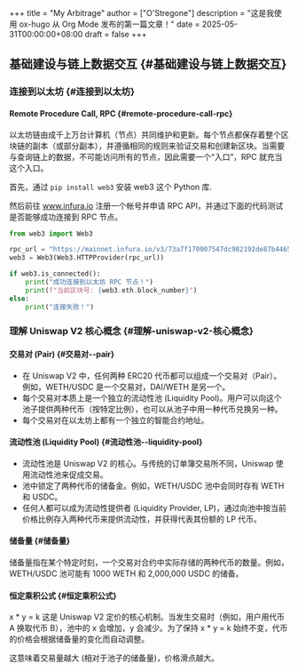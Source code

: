 +++
title = "My Arbitrage"
author = ["O'Stregone"]
description = "这是我使用 ox-hugo 从 Org Mode 发布的第一篇文章！"
date = 2025-05-31T00:00:00+08:00
draft = false
+++

## 基础建设与链上数据交互 {#基础建设与链上数据交互}


### 连接到以太坊 {#连接到以太坊}


#### Remote Procedure Call, RPC {#remote-procedure-call-rpc}

以太坊链由成千上万台计算机（节点）共同维护和更新。每个节点都保存着整个区块链的副本（或部分副本），并遵循相同的规则来验证交易和创建新区块。当需要与查询链上的数据，不可能访问所有的节点，因此需要一个“入口”，RPC 就充当这个入口。

首先，通过 `pip install web3` 安装 web3 这个 Python 库.

然后前往 www.infura.io 注册一个帐号并申请 RPC API，并通过下面的代码测试是否能够成功连接到 RPC 节点。

```python
from web3 import Web3

rpc_url = "https://mainnet.infura.io/v3/73a7f170007547dc982192de87b4465f"
web3 = Web3(Web3.HTTPProvider(rpc_url))

if web3.is_connected():
    print("成功连接到以太坊 RPC 节点！")
    print(f"当前区块号: {web3.eth.block_number}")
else:
    print("连接失败！")
```


### 理解 Uniswap V2 核心概念 {#理解-uniswap-v2-核心概念}


#### 交易对 (Pair) {#交易对--pair}

-   在 Uniswap V2 中，任何两种 ERC20 代币都可以组成一个交易对（Pair）。例如，WETH/USDC 是一个交易对，DAI/WETH 是另一个。
-   每个交易对本质上是一个独立的流动性池 (Liquidity Pool)。用户可以向这个池子提供两种代币（按特定比例），也可以从池子中用一种代币兑换另一种。
-   每个交易对在以太坊上都有一个独立的智能合约地址。


#### 流动性池 (Liquidity Pool) {#流动性池--liquidity-pool}

-   流动性池是 Uniswap V2 的核心。与传统的订单簿交易所不同，Uniswap 使用流动性池来促成交易。
-   池中锁定了两种代币的储备金。例如，WETH/USDC 池中会同时存有 WETH 和 USDC。
-   任何人都可以成为流动性提供者 (Liquidity Provider, LP)，通过向池中按当前价格比例存入两种代币来提供流动性，并获得代表其份额的 LP 代币。


#### 储备量 {#储备量}

储备量指在某个特定时刻，一个交易对合约中实际存储的两种代币的数量。例如，WETH/USDC 池可能有 1000 WETH 和 2,000,000 USDC 的储备。


#### 恒定乘积公式 {#恒定乘积公式}

x \* y = k
这是 Uniswap V2 定价的核心机制。当发生交易时（例如，用户用代币 A 换取代币 B），池中的 x 会增加，y 会减少。为了保持 x \* y = k 始终不变，代币的价格会根据储备量的变化而自动调整。

这意味着交易量越大 (相对于池子的储备量)，价格滑点越大。
